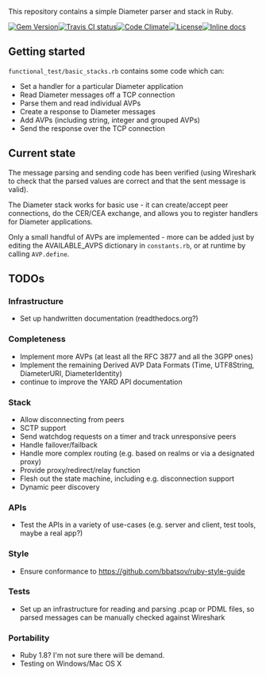 This repository contains a simple Diameter parser and stack in Ruby.


[![Gem Version](https://badge.fury.io/rb/diameter.png)](http://badge.fury.io/rb/diameter)[![Travis CI status](https://travis-ci.org/rkday/ruby-diameter.svg?branch=master)](https://travis-ci.org/rkday/ruby-diameter)[![Code Climate](https://codeclimate.com/github/rkday/ruby-diameter/badges/gpa.svg)](https://codeclimate.com/github/rkday/ruby-diameter)[![License](https://img.shields.io/badge/license-MIT-green.svg)](http://opensource.org/licenses/MIT)[![Inline docs](http://inch-ci.org/github/rkday/ruby-diameter.png?branch=master)](http://inch-ci.org/github/rkday/ruby-diameter)

## Getting started

`functional_test/basic_stacks.rb` contains some code which can:

* Set a handler for a particular Diameter application
* Read Diameter messages off a TCP connection
* Parse them and read individual AVPs
* Create a response to Diameter messages
* Add AVPs (including string, integer and grouped AVPs)
* Send the response over the TCP connection

## Current state

The message parsing and sending code has been verified (using Wireshark to check that the parsed values are correct and that the sent message is valid).

The Diameter stack works for basic use - it can create/accept peer connections, do the CER/CEA exchange, and allows you to register handlers for Diameter applications.

Only a small handful of AVPs are implemented - more can be added just by editing the AVAILABLE_AVPS dictionary in  `constants.rb`, or at runtime by calling `AVP.define`.

## TODOs

### Infrastructure
* Set up handwritten documentation (readthedocs.org?)

### Completeness
* Implement more AVPs (at least all the RFC 3877 and all the 3GPP ones)
* Implement the remaining Derived AVP Data Formats (Time, UTF8String, DiameterURI, DiameterIdentity)
* continue to improve the YARD API documentation

### Stack
* Allow disconnecting from peers
* SCTP support
* Send watchdog requests on a timer and track unresponsive peers
* Handle failover/failback
* Handle more complex routing (e.g. based on realms or via a designated proxy)
* Provide proxy/redirect/relay function
* Flesh out the state machine, including e.g. disconnection support
* Dynamic peer discovery

### APIs
* Test the APIs in a variety of use-cases (e.g. server and client, test tools, maybe a real app?)

### Style
* Ensure conformance to https://github.com/bbatsov/ruby-style-guide

### Tests
* Set up an infrastructure for reading and parsing .pcap or PDML files, so parsed messages can be manually checked against Wireshark

### Portability
* Ruby 1.8? I'm not sure there will be demand.
* Testing on Windows/Mac OS X
